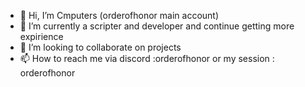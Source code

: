 - 👋 Hi, I’m Cmputers (orderofhonor main account)
- 🌱 I’m currently a scripter and developer and continue getting more expirience
- 💞️ I’m looking to collaborate on projects 
- 📫 How to reach me via discord :orderofhonor  or my session : orderofhonor 

